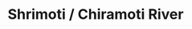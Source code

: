 ---
title: "Shrimoti / Chiramoti River"
title_bn: "শ্রীমতি / ছিরামতী নদী"
description: "This river originates from a big swamp area of border area of Hemtabad Upazilla, Dinajpur. It fall into Mohanonda at Malda district of Paschimbongo, India flowing through Kachna, Medenipur, Majhiar, Patirajpur and Digholdanga."
---